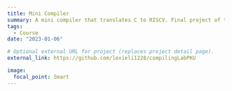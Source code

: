 ```yaml
---
title: Mini Compiler
summary: A mini compiler that translates C to RISCV. Final project of the undergraduate course, Compiler Principles. `external_link`.
tags:
  - Course
date: "2023-01-06"

# Optional external URL for project (replaces project detail page).
external_link: https://github.com/lexieli1228/compilingLabPKU

image:
  focal_point: Smart
---
```

